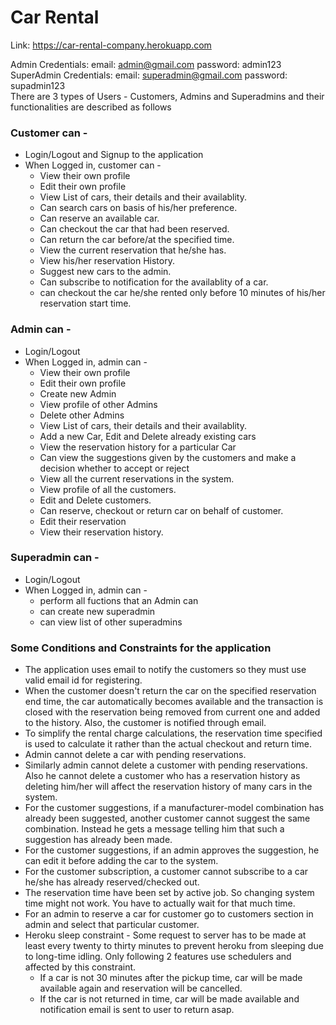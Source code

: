 Car Rental
================

Link: https://car-rental-company.herokuapp.com

Admin Credentials: email: admin@gmail.com password: admin123<br>
SuperAdmin Credentials: email: superadmin@gmail.com password: supadmin123  
There are 3 types of Users - Customers, Admins and Superadmins and their functionalities are described as follows  

### Customer can -
* Login/Logout and Signup to the application
* When Logged in, customer can -
  * View their own profile
  * Edit their own profile
  * View List of cars, their details and their availablity.
  * Can search cars on basis of his/her preference.
  * Can reserve an available car.
  * Can checkout the car that had been reserved.
  * Can return the car before/at the specified time.
  * View the current reservation that he/she has.
  * View his/her reservation History.
  * Suggest new cars to the admin.
  * Can subscribe to notification for the availablity of a car.
  * can checkout the car he/she rented only before 10 minutes of his/her reservation start time.
    
### Admin can - 
* Login/Logout 
* When Logged in, admin can -
  * View their own profile
  * Edit their own profile
  * Create new Admin
  * View profile of other Admins
  * Delete other Admins
  * View List of cars, their details and their availablity.
  * Add a new Car, Edit and Delete already existing cars
  * View the reservation history for a particular Car
  * Can view the suggestions given by the customers and make a decision whether to accept or reject
  * View all the current reservations in the system.
  * View profile of all the customers.
  * Edit and Delete customers.
  * Can reserve, checkout or return car on behalf of customer.
  * Edit their reservation
  * View their reservation history.
    
### Superadmin can -
* Login/Logout 
* When Logged in, admin can -
  * perform all fuctions that an Admin can
  * can create new superadmin
  * can view list of other superadmins
    
### Some Conditions and Constraints for the application
* The application uses email to notify the customers so they must use valid email id for registering.
* When the customer doesn't return the car on the specified reservation end time, the car automatically becomes available and the transaction is closed with the reservation being removed from current one and added to the history. Also, the customer is notified through email.
* To simplify the rental charge calculations, the reservation time specified is used to calculate it rather than the actual checkout and return time.
* Admin cannot delete a car with pending reservations.
* Similarly admin cannot delete a customer with pending reservations. Also he cannot delete a customer who has a reservation history as deleting him/her will affect the reservation history of many cars in the system.
* For the customer suggestions, if a manufacturer-model combination has already been suggested, another customer cannot suggest the same combination. Instead he gets a message telling him that such a suggestion has already been made. 
* For the customer suggestions, if an admin approves the suggestion, he can edit it before adding the car to the system.
* For the customer subscription, a customer cannot subscribe to a car he/she has already reserved/checked out.
* The reservation time have been set by active job. So changing system time might not work. You have to actually wait for that much time.
* For an admin to reserve a car for customer go to customers section in admin and select that particular customer.
* Heroku sleep constraint - Some request to server has to be made at least every twenty to thirty minutes to prevent heroku from sleeping due to long-time idling. Only following 2 features use schedulers and affected by this constraint.
    * If a car is not  30 minutes after the pickup time, car will be made available again and reservation will be cancelled.
    * If the car is not returned in time, car will be made available and notification email is sent to user to return asap.
